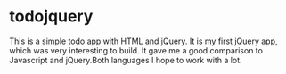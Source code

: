 # todojquery

This is a simple todo app with HTML and jQuery. It is my first jQuery app, which was very interesting to build. It gave me a good comparison to Javascript and jQuery.Both languages I hope to work with a lot.

